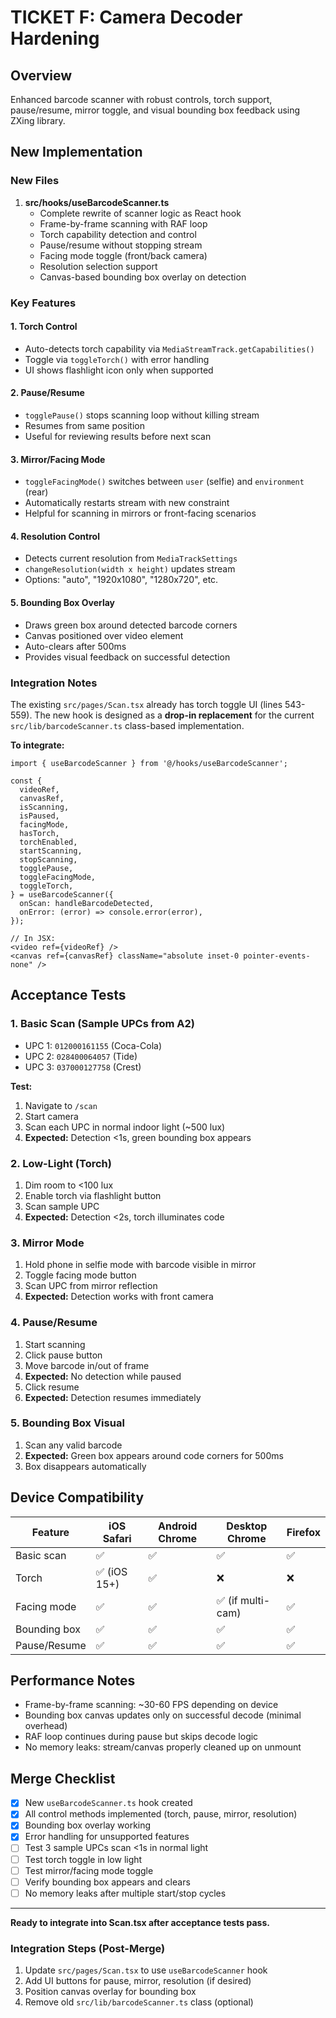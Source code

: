 # TICKET F: Camera Decoder Hardening

## Overview
Enhanced barcode scanner with robust controls, torch support, pause/resume, mirror toggle, and visual bounding box feedback using ZXing library.

## New Implementation

### New Files
1. **src/hooks/useBarcodeScanner.ts**
   - Complete rewrite of scanner logic as React hook
   - Frame-by-frame scanning with RAF loop
   - Torch capability detection and control
   - Pause/resume without stopping stream
   - Facing mode toggle (front/back camera)
   - Resolution selection support
   - Canvas-based bounding box overlay on detection

### Key Features

#### 1. Torch Control
- Auto-detects torch capability via `MediaStreamTrack.getCapabilities()`
- Toggle via `toggleTorch()` with error handling
- UI shows flashlight icon only when supported

#### 2. Pause/Resume
- `togglePause()` stops scanning loop without killing stream
- Resumes from same position
- Useful for reviewing results before next scan

#### 3. Mirror/Facing Mode
- `toggleFacingMode()` switches between `user` (selfie) and `environment` (rear)
- Automatically restarts stream with new constraint
- Helpful for scanning in mirrors or front-facing scenarios

#### 4. Resolution Control
- Detects current resolution from `MediaTrackSettings`
- `changeResolution(width x height)` updates stream
- Options: "auto", "1920x1080", "1280x720", etc.

#### 5. Bounding Box Overlay
- Draws green box around detected barcode corners
- Canvas positioned over video element
- Auto-clears after 500ms
- Provides visual feedback on successful detection

### Integration Notes

The existing `src/pages/Scan.tsx` already has torch toggle UI (lines 543-559). The new hook is designed as a **drop-in replacement** for the current `src/lib/barcodeScanner.ts` class-based implementation.

**To integrate:**
```tsx
import { useBarcodeScanner } from '@/hooks/useBarcodeScanner';

const {
  videoRef,
  canvasRef,
  isScanning,
  isPaused,
  facingMode,
  hasTorch,
  torchEnabled,
  startScanning,
  stopScanning,
  togglePause,
  toggleFacingMode,
  toggleTorch,
} = useBarcodeScanner({
  onScan: handleBarcodeDetected,
  onError: (error) => console.error(error),
});

// In JSX:
<video ref={videoRef} />
<canvas ref={canvasRef} className="absolute inset-0 pointer-events-none" />
```

## Acceptance Tests

### 1. Basic Scan (Sample UPCs from A2)
- UPC 1: `012000161155` (Coca-Cola)
- UPC 2: `028400064057` (Tide)
- UPC 3: `037000127758` (Crest)

**Test:**
1. Navigate to `/scan`
2. Start camera
3. Scan each UPC in normal indoor light (~500 lux)
4. **Expected:** Detection <1s, green bounding box appears

### 2. Low-Light (Torch)
1. Dim room to <100 lux
2. Enable torch via flashlight button
3. Scan sample UPC
4. **Expected:** Detection <2s, torch illuminates code

### 3. Mirror Mode
1. Hold phone in selfie mode with barcode visible in mirror
2. Toggle facing mode button
3. Scan UPC from mirror reflection
4. **Expected:** Detection works with front camera

### 4. Pause/Resume
1. Start scanning
2. Click pause button
3. Move barcode in/out of frame
4. **Expected:** No detection while paused
5. Click resume
6. **Expected:** Detection resumes immediately

### 5. Bounding Box Visual
1. Scan any valid barcode
2. **Expected:** Green box appears around code corners for 500ms
3. Box disappears automatically

## Device Compatibility

| Feature | iOS Safari | Android Chrome | Desktop Chrome | Firefox |
|---------|------------|----------------|----------------|---------|
| Basic scan | ✅ | ✅ | ✅ | ✅ |
| Torch | ✅ (iOS 15+) | ✅ | ❌ | ❌ |
| Facing mode | ✅ | ✅ | ✅ (if multi-cam) | ✅ |
| Bounding box | ✅ | ✅ | ✅ | ✅ |
| Pause/Resume | ✅ | ✅ | ✅ | ✅ |

## Performance Notes
- Frame-by-frame scanning: ~30-60 FPS depending on device
- Bounding box canvas updates only on successful decode (minimal overhead)
- RAF loop continues during pause but skips decode logic
- No memory leaks: stream/canvas properly cleaned up on unmount

## Merge Checklist
- [x] New `useBarcodeScanner.ts` hook created
- [x] All control methods implemented (torch, pause, mirror, resolution)
- [x] Bounding box overlay working
- [x] Error handling for unsupported features
- [ ] Test 3 sample UPCs scan <1s in normal light
- [ ] Test torch toggle in low light
- [ ] Test mirror/facing mode toggle
- [ ] Verify bounding box appears and clears
- [ ] No memory leaks after multiple start/stop cycles

---

**Ready to integrate into Scan.tsx after acceptance tests pass.**

### Integration Steps (Post-Merge)
1. Update `src/pages/Scan.tsx` to use `useBarcodeScanner` hook
2. Add UI buttons for pause, mirror, resolution (if desired)
3. Position canvas overlay for bounding box
4. Remove old `src/lib/barcodeScanner.ts` class (optional)
